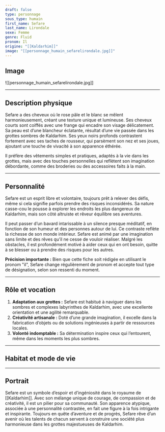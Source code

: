 ```yaml
---
draft: false
type: personnage
sous_type: humain
first_name: Sefare
last_name: Lirondale
sexe: Femme
genre: Fluid
pronom: Il
origine: "[[Kaldarhim]]"
image: "[[personnage_humain_sefarelirondale.jpg]]"
---
```


## Image
![[personnage_humain_sefarelirondale.jpg]]

---

## Description physique

Sefare a des cheveux où le rose pâle et le blanc se mêlent harmonieusement, créant une texture unique et lumineuse. Ses cheveux courts sont coiffés avec une frange qui encadre son visage délicatement. Sa peau est d’une blancheur éclatante, résultat d’une vie passée dans les grottes sombres de Kaldarhim. Ses yeux noirs profonds contrastent fortement avec ses taches de rousseur, qui parsèment son nez et ses joues, ajoutant une touche de vivacité à son apparence éthérée.

Il préfère des vêtements simples et pratiques, adaptés à la vie dans les grottes, mais avec des touches personnelles qui reflètent son imagination débordante, comme des broderies ou des accessoires faits à la main.

---

## Personnalité

Sefare est un esprit libre et volontaire, toujours prêt à relever des défis, même si cela signifie parfois prendre des risques inconsidérés. Sa nature casse-cou le pousse à explorer les endroits les plus dangereux de Kaldarhim, mais son côté altruiste et rêveur équilibre ses aventures.

Il peut passer d’un bavard intarissable à un silence presque méditatif, en fonction de son humeur et des personnes autour de lui. Ce contraste reflète la richesse de son monde intérieur. Sefare est animé par une imagination sans limite et des rêves qu’il ne cesse de vouloir réaliser. Malgré les obstacles, il est profondément motivé à aider ceux qui en ont besoin, quitte à se blesser ou à prendre des risques pour les autres.

**Précision importante :** Bien que cette fiche soit rédigée en utilisant le pronom "il", Sefare change régulièrement de pronom et accepte tout type de désignation, selon son ressenti du moment.

---

## Rôle et vocation

1. **Adaptation aux grottes :** Sefare est habitué à naviguer dans les sombres et complexes labyrinthes de Kaldarhim, avec une excellente orientation et une agilité remarquable.
2. **Créativité artisanale :** Doté d’une grande imagination, il excelle dans la fabrication d’objets ou de solutions ingénieuses à partir de ressources locales.
3. **Volonté indomptable :** Sa détermination inspire ceux qui l’entourent, même dans les moments les plus sombres.

---

## Habitat et mode de vie



---

## Portrait

Sefare est un symbole d’espoir et d’ingéniosité dans le royaume de [[Kaldarhim]]. Avec son mélange unique de courage, de compassion et de créativité, il est un pilier pour sa communauté. Son apparence atypique, associée à une personnalité contrastée, en fait une figure à la fois intrigante et inspirante. Toujours en quête d’aventure et de progrès, Sefare rêve d’un avenir où les talents de chacun servent à construire une société plus harmonieuse dans les grottes majestueuses de Kaldarhim.